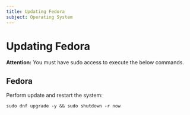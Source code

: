 ```yaml
---
title: Updating Fedora
subject: Operating System
---
```


# Updating Fedora

**Attention:** You must have sudo access to execute the below commands.

## Fedora
Perform update and restart the system:
```shell
sudo dnf upgrade -y && sudo shutdown -r now
```

